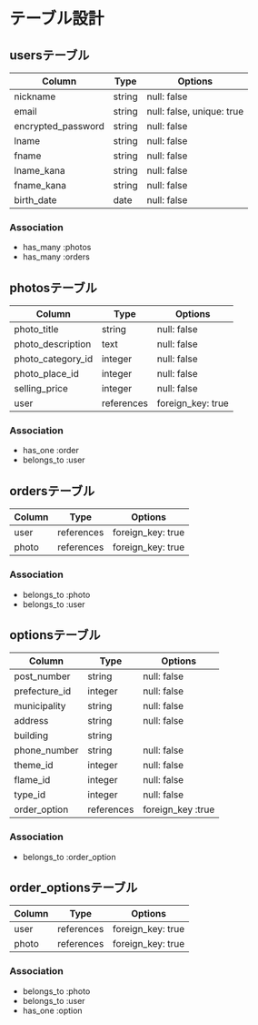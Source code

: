 # テーブル設計

## usersテーブル

| Column                     | Type    | Options                   |
| -------------------------- | ------- | ------------------------- |
| nickname                   | string  | null: false               |
| email                      | string  | null: false, unique: true |
| encrypted_password         | string  | null: false               |
| lname                      | string  | null: false               |
| fname                      | string  | null: false               |
| lname_kana                 | string  | null: false               |
| fname_kana                 | string  | null: false               |
| birth_date                 | date    | null: false               |


### Association

- has_many :photos
- has_many :orders

## photosテーブル

| Column                    | Type        | Options           |
| ------------------------- | ----------- | ----------------- |
| photo_title               | string      | null: false       |
| photo_description         | text        | null: false       |
| photo_category_id         | integer     | null: false       |
| photo_place_id            | integer     | null: false       |
| selling_price             | integer     | null: false       |
| user                      | references  | foreign_key: true |

### Association

- has_one :order
- belongs_to :user

## ordersテーブル

| Column                | Type       | Options           |
| --------------------- | ---------- | ----------------- |
| user                  | references | foreign_key: true |
| photo                 | references | foreign_key: true |

### Association

- belongs_to :photo
- belongs_to :user

## optionsテーブル

| Column                   | Type        | Options           |
| ------------------------ | ----------- | ----------------- |
| post_number              | string      | null: false       |
| prefecture_id            | integer     | null: false       |
| municipality             | string      | null: false       |
| address                  | string      | null: false       |
| building                 | string      |                   |
| phone_number             | string      | null: false       |
| theme_id                 | integer     | null: false       |
| flame_id                 | integer     | null: false       |
| type_id                  | integer     | null: false       |
| order_option             | references  | foreign_key :true |

### Association
- belongs_to :order_option

## order_optionsテーブル

| Column                   | Type        | Options           |
| ------------------------ | ----------- | ----------------- |
| user                     | references  | foreign_key: true |
| photo                    | references  | foreign_key: true |

### Association
- belongs_to :photo
- belongs_to :user
- has_one :option